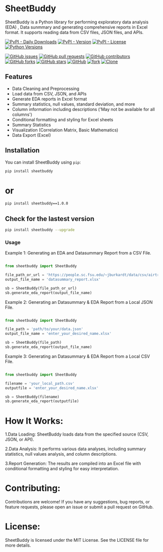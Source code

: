 
# SheetBuddy

SheetBuddy is a Python library for performing exploratory data analysis (EDA) , Data sunmmary  and generating comprehensive reports in Excel format. It supports reading data from CSV files, JSON files, and APIs.

[![PyPI - Daily Downloads](https://img.shields.io/pypi/dd/sheetbuddy)](https://pypi.org/project/sheetbuddy/)
[![PyPI - Version](https://img.shields.io/pypi/v/sheetbuddy)](https://pypi.org/project/sheetbuddy/)
[![PyPI - License](https://img.shields.io/pypi/l/sheetbuddy)](https://pypi.org/project/sheetbuddy/)
[![Python Versions](https://img.shields.io/pypi/pyversions/sheetbuddy)](https://pypi.org/project/sheetbuddy/)



[![GitHub issues](https://img.shields.io/github/issues/AshishRogannagari/sheetbuddy)](https://github.com/AshishRogannagari/sheetbuddy/issues)
[![GitHub pull requests](https://img.shields.io/github/issues-pr/AshishRogannagari/sheetbuddy)](https://github.com/AshishRogannagari/sheetbuddy/pulls)
[![GitHub contributors](https://img.shields.io/github/contributors/AshishRogannagari/sheetbuddy)](https://github.com/AshishRogannagari/sheetbuddy/graphs/contributors)
[![GitHub forks](https://img.shields.io/github/forks/AshishRogannagari/sheetbuddy)](https://github.com/AshishRogannagari/sheetbuddy/network/members)
[![GitHub stars](https://img.shields.io/github/stars/AshishRogannagari/sheetbuddy)](https://github.com/AshishRogannagari/sheetbuddy/stargazers)
[![GitHub](https://img.shields.io/github/license/AshishRogannagari/sheetbuddy)](https://github.com/AshishRogannagari/sheetbuddy/blob/main/LICENSE)
[![fork](https://img.shields.io/badge/fork-red)](https://github.com/login?return_to=%2FAshishRogannagari%2FSheetBuddy)
[![Clone](https://img.shields.io/badge/Clone-blue)](https://github.com/AshishRogannagari/sheetbuddy.git)




## Features
- Data Cleaning and Preprocessing
- Load data from CSV, JSON, and APIs
- Generate EDA reports in Excel format
- Summary statistics, null values, standard deviation, and more
- Column information including descriptions ('May not be available for all columns')
- Conditional formatting and styling for Excel sheets
- Summary Statistics
- Visualization (Correlation Matrix, Basic Mathematics)
- Data Export (Excel)

## Installation

You can install SheetBuddy using `pip`:

```bash
pip install sheetbuddy
```
# or
```bash
pip install sheetbuddy==1.0.0
```

## Check for the lastest version


```bash
pip install sheetbuddy --upgrade
```
### Usage

Example 1: Generating an  EDA and Datasummary Report from a CSV File.


```python

from sheetbuddy import SheetBuddy 

file_path_or_url = 'https://people.sc.fsu.edu/~jburkardt/data/csv/airtravel.csv'
output_file_name = 'datasummary_report.xlsx'

sb = SheetBuddy(file_path_or_url)
sb.generate_eda_report(output_file_name)
```



Example 2: Generating an Datasummary & EDA Report from a Local JSON File.

```python

from sheetbuddy import SheetBuddy

file_path = 'path/to/your/data.json'
output_file_name = 'enter_your_desired_name.xlsx'

sb = SheetBuddy(file_path)
sb.generate_eda_report(output_file_name)

```
Example 3: Generating an Datasummary & EDA Report from a Local CSV File.

```python

from sheetbuddy import SheetBuddy

filename = 'your_local_path.csv'
outputfile = 'enter_your_desired_name.xlsx'

sb = SheetBuddy(filename)
sb.generate_eda_report(outputfile)

```
# How It Works:

1.Data Loading: SheetBuddy loads data from the specified source (CSV, JSON, or API).

2.Data Analysis: It performs various data analyses, including summary statistics, null values analysis, and column descriptions.

3.Report Generation: The results are compiled into an Excel file with conditional formatting and styling for easy interpretation.

# Contributing:

Contributions are welcome! If you have any suggestions, bug reports, or feature requests, please open an issue or submit a pull request on GitHub.

# License:

SheetBuddy is licensed under the MIT License. See the LICENSE file for more details.
